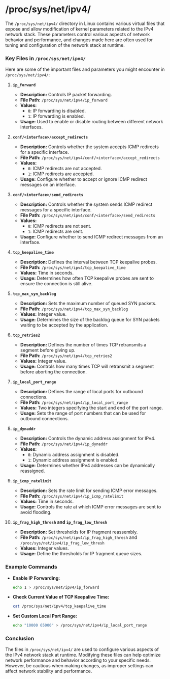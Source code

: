 # /proc/sys/net/ipv4/

The `/proc/sys/net/ipv4/` directory in Linux contains various virtual files that expose and allow modification of kernel parameters related to the IPv4 network stack. These parameters control various aspects of network behavior and performance, and changes made here are often used for tuning and configuration of the network stack at runtime.

### Key Files in `/proc/sys/net/ipv4/`

Here are some of the important files and parameters you might encounter in `/proc/sys/net/ipv4/`:

1. **`ip_forward`**
   - **Description:** Controls IP packet forwarding.
   - **File Path:** `/proc/sys/net/ipv4/ip_forward`
   - **Values:**
     - `0`: IP forwarding is disabled.
     - `1`: IP forwarding is enabled.
   - **Usage:** Used to enable or disable routing between different network interfaces.

2. **`conf/<interface>/accept_redirects`**
   - **Description:** Controls whether the system accepts ICMP redirects for a specific interface.
   - **File Path:** `/proc/sys/net/ipv4/conf/<interface>/accept_redirects`
   - **Values:**
     - `0`: ICMP redirects are not accepted.
     - `1`: ICMP redirects are accepted.
   - **Usage:** Configure whether to accept or ignore ICMP redirect messages on an interface.

3. **`conf/<interface>/send_redirects`**
   - **Description:** Controls whether the system sends ICMP redirect messages for a specific interface.
   - **File Path:** `/proc/sys/net/ipv4/conf/<interface>/send_redirects`
   - **Values:**
     - `0`: ICMP redirects are not sent.
     - `1`: ICMP redirects are sent.
   - **Usage:** Configure whether to send ICMP redirect messages from an interface.

4. **`tcp_keepalive_time`**
   - **Description:** Defines the interval between TCP keepalive probes.
   - **File Path:** `/proc/sys/net/ipv4/tcp_keepalive_time`
   - **Values:** Time in seconds.
   - **Usage:** Determines how often TCP keepalive probes are sent to ensure the connection is still alive.

5. **`tcp_max_syn_backlog`**
   - **Description:** Sets the maximum number of queued SYN packets.
   - **File Path:** `/proc/sys/net/ipv4/tcp_max_syn_backlog`
   - **Values:** Integer value.
   - **Usage:** Determines the size of the backlog queue for SYN packets waiting to be accepted by the application.

6. **`tcp_retries2`**
   - **Description:** Defines the number of times TCP retransmits a segment before giving up.
   - **File Path:** `/proc/sys/net/ipv4/tcp_retries2`
   - **Values:** Integer value.
   - **Usage:** Controls how many times TCP will retransmit a segment before aborting the connection.

7. **`ip_local_port_range`**
   - **Description:** Defines the range of local ports for outbound connections.
   - **File Path:** `/proc/sys/net/ipv4/ip_local_port_range`
   - **Values:** Two integers specifying the start and end of the port range.
   - **Usage:** Sets the range of port numbers that can be used for outbound connections.

8. **`ip_dynaddr`**
   - **Description:** Controls the dynamic address assignment for IPv4.
   - **File Path:** `/proc/sys/net/ipv4/ip_dynaddr`
   - **Values:**
     - `0`: Dynamic address assignment is disabled.
     - `1`: Dynamic address assignment is enabled.
   - **Usage:** Determines whether IPv4 addresses can be dynamically reassigned.

9. **`ip_icmp_ratelimit`**
   - **Description:** Sets the rate limit for sending ICMP error messages.
   - **File Path:** `/proc/sys/net/ipv4/ip_icmp_ratelimit`
   - **Values:** Time in seconds.
   - **Usage:** Controls the rate at which ICMP error messages are sent to avoid flooding.

10. **`ip_frag_high_thresh` and `ip_frag_low_thresh`**
    - **Description:** Set thresholds for IP fragment reassembly.
    - **File Path:** `/proc/sys/net/ipv4/ip_frag_high_thresh` and `/proc/sys/net/ipv4/ip_frag_low_thresh`
    - **Values:** Integer values.
    - **Usage:** Define the thresholds for IP fragment queue sizes.

### Example Commands

- **Enable IP Forwarding:**
  ```sh
  echo 1 > /proc/sys/net/ipv4/ip_forward
  ```

- **Check Current Value of TCP Keepalive Time:**
  ```sh
  cat /proc/sys/net/ipv4/tcp_keepalive_time
  ```

- **Set Custom Local Port Range:**
  ```sh
  echo "10000 65000" > /proc/sys/net/ipv4/ip_local_port_range
  ```

### Conclusion

The files in `/proc/sys/net/ipv4/` are used to configure various aspects of the IPv4 network stack at runtime. Modifying these files can help optimize network performance and behavior according to your specific needs. However, be cautious when making changes, as improper settings can affect network stability and performance.
